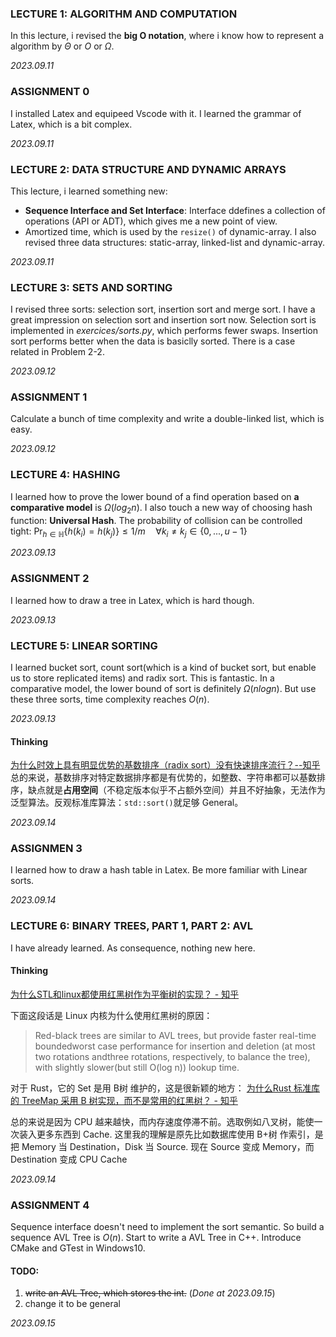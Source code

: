 ### LECTURE 1: ALGORITHM AND COMPUTATION
In this lecture, i revised the **big O notation**, where i know how to represent a algorithm by $\Theta$ or 
$O$ or $\Omega$.

*2023.09.11*

### ASSIGNMENT 0
I installed Latex and equipeed Vscode with it. I learned the grammar of Latex, which is a bit complex.

*2023.09.11*

### LECTURE 2: DATA STRUCTURE AND DYNAMIC ARRAYS
This lecture, i learned something new: 
- **Sequence Interface and Set Interface**: Interface ddefines a collection of operations (API or ADT), which gives me a new point of view.
- Amortized time, which is used by the `resize()` of dynamic-array.
I also revised three data structures: static-array, linked-list and dynamic-array.

*2023.09.11*

### LECTURE 3: SETS AND SORTING
I revised three sorts: selection sort, insertion sort and merge sort. I have a great impression on selection
sort and insertion sort now. Selection sort is implemented in *exercices/sorts.py*, which performs fewer swaps.
Insertion sort performs better when the data is basiclly sorted. There is a case related in Problem 2-2.

*2023.09.12*

### ASSIGNMENT 1
Calculate a bunch of time complexity and write a double-linked list, which is easy.

*2023.09.12*

### LECTURE 4:  HASHING
I learned how to prove the lower bound of a find operation based on **a comparative model** is $\Omega(log_2n)$.
I also touch a new way of choosing hash function: **Universal Hash**. The probability of collision can be 
controlled tight: $\mathop{Pr}_{h\in \mathbb{H}}\{h(k_i)=h(k_j)\}\le 1/m\quad \forall k_i\ne k_j\in \{0,...,u-1\}$

*2023.09.13*

### ASSIGNMENT 2
I learned how to draw a tree in Latex, which is hard though.

*2023.09.13*

### LECTURE 5: LINEAR SORTING
I learned bucket sort, count sort(which is a kind of bucket sort, but enable us to store replicated items) and
radix sort. This is fantastic. In a comparative model, the lower bound of sort is definitely $\Omega(nlogn)$.
But use these three sorts, time complexity reaches $O(n)$.

*2023.09.13*

#### Thinking
[为什么时效上具有明显优势的基数排序（radix sort）没有快速排序流行？--知乎](https://www.zhihu.com/question/27064078)
总的来说，基数排序对特定数据排序都是有优势的，如整数、字符串都可以基数排序，缺点就是**占用空间**（不稳定版本似乎不占额外空间）并且不好抽象，无法作为泛型算法。反观标准库算法：`std::sort()`就足够 General。

*2023.09.14*

### ASSIGNMEN 3
I learned how to draw a hash table in Latex. Be more familiar with Linear sorts.

*2023.09.14*

### LECTURE 6: BINARY TREES, PART 1, PART 2: AVL
I have already learned. As consequence, nothing new here.

#### Thinking
[为什么STL和linux都使用红黑树作为平衡树的实现？ - 知乎](https://www.zhihu.com/question/20545708)

下面这段话是 Linux 内核为什么使用红黑树的原因：
> Red-black trees are similar to AVL trees, but provide faster real-time boundedworst case performance for insertion and deletion (at most two rotations andthree rotations, respectively, to balance the tree), with slightly slower(but still O(log n)) lookup time.

对于 Rust，它的 Set 是用 B树 维护的，这是很新颖的地方：
[为什么Rust 标准库的 TreeMap 采用 B 树实现，而不是常用的红黑树？ - 知乎](https://www.zhihu.com/question/516912481)

总的来说是因为 CPU 越来越快，而内存速度停滞不前。选取例如八叉树，能使一次装入更多东西到 Cache.
这里我的理解是原先比如数据库使用 B+树 作索引，是把 Memory 当 Destination，Disk 当 Source. 现在 Source 变成 Memory，而 Destination 变成 CPU Cache 

*2023.09.14*

### ASSIGNMENT 4
Sequence interface doesn't need to implement the sort semantic. So build a sequence AVL Tree is $O(n)$. Start to write a AVL Tree in C++. Introduce CMake and GTest in Windows10.

#### TODO:
1. ~~write an AVL Tree, which stores the int.~~ (*Done at 2023.09.15*)
2. change it to be general

*2023.09.15*